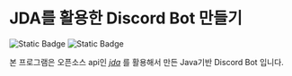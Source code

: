 # JDA를 활용한 Discord Bot 만들기
![Static Badge](https://img.shields.io/badge/Java-3766AB)
 ![Static Badge](https://img.shields.io/badge/DiscordApi-JDA-8A2BE2) 


본 프로그램은 오픈소스 api인 *[jda](https://github.com/discord-jda/JDA])* 를 활용해서 만든 Java기반 Discord Bot 입니다.
